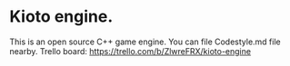 # Kioto engine.

This is an open source C++ game engine. You can file Codestyle.md file nearby.
Trello board: https://trello.com/b/ZlwreFRX/kioto-engine